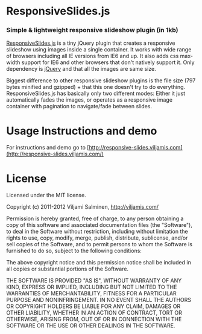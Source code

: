 # ResponsiveSlides.js 
### Simple & lightweight responsive slideshow plugin (in 1kb)


[ResponsiveSlides.js](http://responsive-slides.viljamis.com/) is a tiny jQuery plugin that creates a responsive slideshow using images inside a single container. It works with wide range of browsers including all IE versions from IE6 and up. It also adds css max-width support for IE6 and other browsers that don't natively support it. Only dependency is [jQuery](http://jquery.com/) and that all the images are same size.

Biggest difference to other responsive slideshow plugins is the file size (797 bytes minified and gzipped) + that this one doesn't try to do everything. ResponsiveSlides.js has basically only two different modes: Either it just automatically fades the images, or operates as a responsive image container with pagination to navigate/fade between slides.


Usage Instructions and demo
======

For instructions and demo go to [http://responsive-slides.viljamis.com](http://responsive-slides.viljamis.com/)


License
======

Licensed under the MIT license.

Copyright (c) 2011-2012 Viljami Salminen, http://viljamis.com/

Permission is hereby granted, free of charge, to any person obtaining a copy of this software and associated documentation files (the "Software"), to deal in the Software without restriction, including without limitation the rights to use, copy, modify, merge, publish, distribute, sublicense, and/or sell copies of the Software, and to permit persons to whom the Software is furnished to do so, subject to the following conditions:

The above copyright notice and this permission notice shall be included in all copies or substantial portions of the Software.

THE SOFTWARE IS PROVIDED "AS IS", WITHOUT WARRANTY OF ANY KIND, EXPRESS OR IMPLIED, INCLUDING BUT NOT LIMITED TO THE WARRANTIES OF MERCHANTABILITY, FITNESS FOR A PARTICULAR PURPOSE AND NONINFRINGEMENT. IN NO EVENT SHALL THE AUTHORS OR COPYRIGHT HOLDERS BE LIABLE FOR ANY CLAIM, DAMAGES OR OTHER LIABILITY, WHETHER IN AN ACTION OF CONTRACT, TORT OR OTHERWISE, ARISING FROM, OUT OF OR IN CONNECTION WITH THE SOFTWARE OR THE USE OR OTHER DEALINGS IN THE SOFTWARE.
